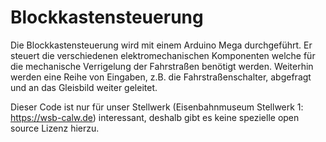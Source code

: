 # Blockkastensteuerung
Die Blockkastensteuerung wird mit einem Arduino Mega durchgeführt. Er steuert die verschiedenen elektromechanischen Komponenten welche für die mechanische Verrigelung der Fahrstraßen benötigt werden. Weiterhin werden eine Reihe von Eingaben, z.B. die Fahrstraßenschalter, abgefragt und an das Gleisbild weiter geleitet.

Dieser Code ist nur für unser Stellwerk (Eisenbahnmuseum Stellwerk 1: https://wsb-calw.de) interessant, deshalb gibt es keine spezielle open source Lizenz hierzu.
